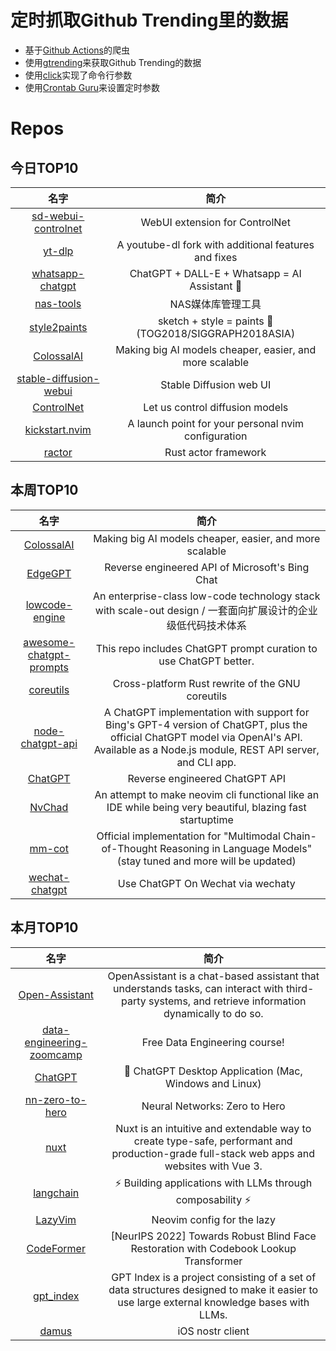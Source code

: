 # 定时抓取Github Trending里的数据
* 基于[Github Actions](https://docs.github.com/en/actions)的爬虫
* 使用[gtrending](https://github.com/hedythedev/gtrending)来获取Github Trending的数据
* 使用[click](https://github.com/pallets/click)实现了命令行参数
* 使用[Crontab Guru](https://crontab.guru/)来设置定时参数

# Repos
## 今日TOP10 
<!-- START OF DAILY_TOP10_REPOS -->
| 名字 | 简介 |
| :----: | :----: |
| [sd-webui-controlnet](https://github.com/Mikubill/sd-webui-controlnet) | WebUI extension for ControlNet |
| [yt-dlp](https://github.com/yt-dlp/yt-dlp) | A youtube-dl fork with additional features and fixes |
| [whatsapp-chatgpt](https://github.com/askrella/whatsapp-chatgpt) | ChatGPT + DALL-E + Whatsapp = AI Assistant 🚀 |
| [nas-tools](https://github.com/NAStool/nas-tools) | NAS媒体库管理工具 |
| [style2paints](https://github.com/lllyasviel/style2paints) | sketch + style = paints 🎨 (TOG2018/SIGGRAPH2018ASIA) |
| [ColossalAI](https://github.com/hpcaitech/ColossalAI) | Making big AI models cheaper, easier, and more scalable |
| [stable-diffusion-webui](https://github.com/AUTOMATIC1111/stable-diffusion-webui) | Stable Diffusion web UI |
| [ControlNet](https://github.com/lllyasviel/ControlNet) | Let us control diffusion models |
| [kickstart.nvim](https://github.com/nvim-lua/kickstart.nvim) | A launch point for your personal nvim configuration |
| [ractor](https://github.com/slawlor/ractor) | Rust actor framework |
<!-- END OF DAILY_TOP10_REPOS -->

## 本周TOP10
<!-- START OF WEEKLY_TOP10_REPOS -->
| 名字 | 简介 |
| :----: | :----: |
| [ColossalAI](https://github.com/hpcaitech/ColossalAI) | Making big AI models cheaper, easier, and more scalable |
| [EdgeGPT](https://github.com/acheong08/EdgeGPT) | Reverse engineered API of Microsoft's Bing Chat |
| [lowcode-engine](https://github.com/alibaba/lowcode-engine) | An enterprise-class low-code technology stack with scale-out design / 一套面向扩展设计的企业级低代码技术体系 |
| [awesome-chatgpt-prompts](https://github.com/f/awesome-chatgpt-prompts) | This repo includes ChatGPT prompt curation to use ChatGPT better. |
| [coreutils](https://github.com/uutils/coreutils) | Cross-platform Rust rewrite of the GNU coreutils |
| [node-chatgpt-api](https://github.com/waylaidwanderer/node-chatgpt-api) | A ChatGPT implementation with support for Bing's GPT-4 version of ChatGPT, plus the official ChatGPT model via OpenAI's API. Available as a Node.js module, REST API server, and CLI app. |
| [ChatGPT](https://github.com/acheong08/ChatGPT) | Reverse engineered ChatGPT API |
| [NvChad](https://github.com/NvChad/NvChad) | An attempt to make neovim cli functional like an IDE while being very beautiful, blazing fast startuptime |
| [mm-cot](https://github.com/amazon-science/mm-cot) | Official implementation for "Multimodal Chain-of-Thought Reasoning in Language Models" (stay tuned and more will be updated) |
| [wechat-chatgpt](https://github.com/fuergaosi233/wechat-chatgpt) | Use ChatGPT On Wechat via wechaty |
<!-- END OF WEEKLY_TOP10_REPOS -->

## 本月TOP10
<!-- START OF MONTHLY_TOP10_REPOS -->
| 名字 | 简介 |
| :----: | :----: |
| [Open-Assistant](https://github.com/LAION-AI/Open-Assistant) | OpenAssistant is a chat-based assistant that understands tasks, can interact with third-party systems, and retrieve information dynamically to do so. |
| [data-engineering-zoomcamp](https://github.com/DataTalksClub/data-engineering-zoomcamp) | Free Data Engineering course! |
| [ChatGPT](https://github.com/lencx/ChatGPT) | 🔮 ChatGPT Desktop Application (Mac, Windows and Linux) |
| [nn-zero-to-hero](https://github.com/karpathy/nn-zero-to-hero) | Neural Networks: Zero to Hero |
| [nuxt](https://github.com/nuxt/nuxt) | Nuxt is an intuitive and extendable way to create type-safe, performant and production-grade full-stack web apps and websites with Vue 3. |
| [langchain](https://github.com/hwchase17/langchain) | ⚡ Building applications with LLMs through composability ⚡ |
| [LazyVim](https://github.com/LazyVim/LazyVim) | Neovim config for the lazy |
| [CodeFormer](https://github.com/sczhou/CodeFormer) | [NeurIPS 2022] Towards Robust Blind Face Restoration with Codebook Lookup Transformer |
| [gpt_index](https://github.com/jerryjliu/gpt_index) | GPT Index is a project consisting of a set of data structures designed to make it easier to use large external knowledge bases with LLMs. |
| [damus](https://github.com/damus-io/damus) | iOS nostr client |
<!-- END OF MONTHLY_TOP10_REPOS -->
